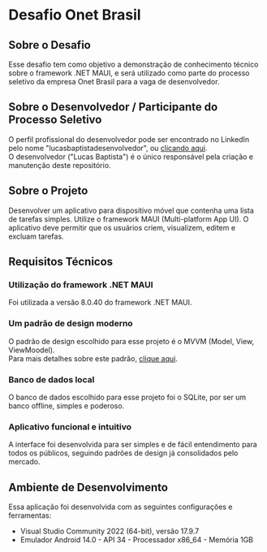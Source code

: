 # Desafio Onet Brasil

## Sobre o Desafio

Esse desafio tem como objetivo a demonstração de conhecimento técnico sobre o framework .NET MAUI, e será utilizado como parte do processo seletivo da empresa Onet Brasil para a vaga de desenvolvedor.

## Sobre o Desenvolvedor / Participante do Processo Seletivo

O perfil profissional do desenvolvedor pode ser encontrado no LinkedIn pelo nome "lucasbaptistadesenvolvedor", ou [clicando aqui](https://www.linkedin.com/in/lucasbaptistadesenvolvedor/).
<br>
O desenvolvedor ("Lucas Baptista") é o único responsável pela criação e manutenção deste repositório.

## Sobre o Projeto

Desenvolver um aplicativo para dispositivo móvel que contenha uma lista de tarefas simples.
Utilize o framework MAUI (Multi-platform App UI). O aplicativo deve permitir que os usuários criem,
visualizem, editem e excluam tarefas.

## Requisitos Técnicos

### Utilização do framework .NET MAUI

Foi utilizada a versão 8.0.40 do framework .NET MAUI.

### Um padrão de design moderno 

O padrão de design escolhido para esse projeto é o MVVM (Model, View, ViewMoodel).
<br>
Para mais detalhes sobre este padrão, [clique aqui](https://learn.microsoft.com/pt-br/dotnet/maui/xaml/fundamentals/mvvm?view=net-maui-8.0).

### Banco de dados local

O banco de dados escolhido para esse projeto foi o SQLite, por ser um banco offline, simples e poderoso.

### Aplicativo funcional e intuitivo

A interface foi desenvolvida para ser simples e de fácil entendimento para todos os públicos, seguindo padrões de design já consolidados pelo mercado.

## Ambiente de Desenvolvimento

Essa aplicação foi desenvolvida com as seguintes configurações e ferramentas:
- Visual Studio Community 2022 (64-bit), versão 17.9.7
- Emulador Android 14.0 - API 34 - Processador x86_64 - Memória 1GB
